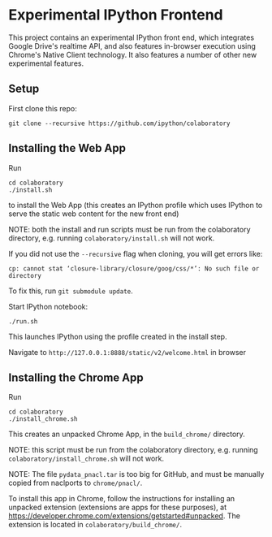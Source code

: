 # Experimental IPython Frontend
This project contains an experimental IPython front end, which
integrates Google Drive's realtime API, and also features in-browser
execution using Chrome's Native Client technology.  It also features
a number of other new experimental features.

## Setup
First clone this repo:
```
git clone --recursive https://github.com/ipython/colaboratory
```

## Installing the Web App
Run
```
cd colaboratory
./install.sh
```
to install the Web App (this creates an IPython profile which uses
IPython to serve the static web content for the new front end)

NOTE: both the install and run scripts must be run from the colaboratory directory,
e.g. running ```colaboratory/install.sh``` will not work.

If you did not use the `--recursive` flag when cloning, you will  get errors like:
```
cp: cannot stat ‘closure-library/closure/goog/css/*’: No such file or directory
```
To fix this, run `git submodule update`.

Start IPython notebook:
```
./run.sh
```
This launches IPython using the profile created in the install step.

Navigate to ```http://127.0.0.1:8888/static/v2/welcome.html``` in
browser

## Installing the Chrome App
Run
```
cd colaboratory
./install_chrome.sh
```
This creates an unpacked Chrome App, in the ```build_chrome/``` directory.

NOTE: this script must be run from the colaboratory directory, e.g. running ```colaboratory/install_chrome.sh```
will not work.

NOTE: The file ```pydata_pnacl.tar``` is too big for GitHub, and must be manually copied from
naclports to ```chrome/pnacl/```.

To install this app in Chrome, follow the instructions for installing an unpacked extension
(extensions are apps for these purposes), at https://developer.chrome.com/extensions/getstarted#unpacked.
The extension is located in ```colaboratory/build_chrome/```.
